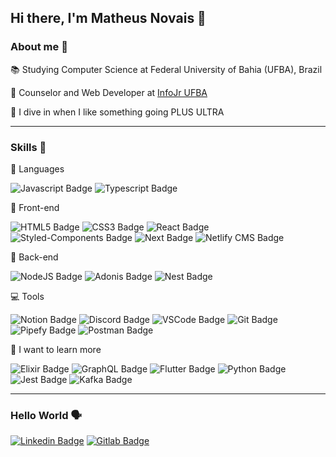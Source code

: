 ## Hi there, I'm Matheus Novais 🦆

### About me 📌️
📚️ Studying Computer Science at Federal University of Bahia (UFBA), Brazil

🥑️ Counselor and Web Developer at [InfoJr UFBA](https://infojr.com.br)

🤿 I dive in when I like something going PLUS ULTRA

---

### Skills 🎯️

💫️ Languages 

![Javascript Badge](https://img.shields.io/badge/javascript-F7DF1E?logo=javascript&style=for-the-badge&logoColor=black)
![Typescript Badge](https://img.shields.io/badge/typescript-3178C6?logo=typescript&style=for-the-badge&logoColor=white)

🎨️ Front-end 

![HTML5 Badge](https://img.shields.io/badge/html5-E34F26?logo=html5&style=for-the-badge&logoColor=white) 
![CSS3 Badge](https://img.shields.io/badge/css3-1572B6?logo=css3&style=for-the-badge&logoColor=white) 
![React Badge](https://img.shields.io/badge/React-61DAFB?logo=react&style=for-the-badge&logoColor=black)
![Styled-Components Badge](https://img.shields.io/badge/styledcomponents-CC6699?logo=styledcomponents&style=for-the-badge&logoColor=white)
![Next Badge](https://img.shields.io/badge/Next-000000?logo=next.js&style=for-the-badge&logoColor=white)
![Netlify CMS Badge](https://img.shields.io/badge/Netlify%20CMS-00C7B7?logo=netlify&style=for-the-badge&logoColor=white)

🎲️ Back-end

![NodeJS Badge](https://img.shields.io/badge/nodejs-339933?logo=node.js&style=for-the-badge&logoColor=white) 
![Adonis Badge](https://img.shields.io/badge/adonis-220052?logo=adonisjs&style=for-the-badge&logoColor=white)
![Nest Badge](https://img.shields.io/badge/nest-E0234E?logo=nestjs&style=for-the-badge&logoColor=white)

💻 Tools

![Notion Badge](https://img.shields.io/badge/notion-000000?logo=notion&style=for-the-badge&logoColor=white)
![Discord Badge](https://img.shields.io/badge/discord-5865F2?logo=discord&style=for-the-badge&logoColor=white)
![VSCode Badge](https://img.shields.io/badge/vscode-007ACC?logo=visualstudiocode&style=for-the-badge&logoColor=white)
![Git Badge](https://img.shields.io/badge/git-F05032?logo=git&style=for-the-badge&logoColor=white)
![Pipefy Badge](https://img.shields.io/badge/pipefy-ffffff?logo=trello&style=for-the-badge&logoColor=black)
![Postman Badge](https://img.shields.io/badge/postman-FF6C37?logo=postman&style=for-the-badge&logoColor=white)

🧐 I want to learn more

![Elixir Badge](https://img.shields.io/badge/Elixir-4B275F?logo=elixir&style=for-the-badge&logoColor=white)
![GraphQL Badge](https://img.shields.io/badge/graphql-E434AA?logo=graphql&style=for-the-badge&logoColor=white)
![Flutter Badge](https://img.shields.io/badge/flutter-02569B?logo=flutter&style=for-the-badge&logoColor=white)
![Python Badge](https://img.shields.io/badge/python-3776AB?logo=python&style=for-the-badge&logoColor=white)
![Jest Badge](https://img.shields.io/badge/jest-C21325?logo=jest&style=for-the-badge&logoColor=white)
![Kafka Badge](https://img.shields.io/badge/kafka-231F20?logo=apache-kafka&style=for-the-badge&logoColor=white)


---

### Hello World 🗣️

[![Linkedin Badge](https://img.shields.io/badge/linkedin-0A66C2?logo=linkedin&style=for-the-badge&logoColor=white)](https://www.linkedin.com/in/matheus-novais-de-brito/) 
[![Gitlab Badge](https://img.shields.io/badge/gitlab-FCA121?logo=gitlab&style=for-the-badge&logoColor=white)](https://gitlab.com/matheusnovais)

<!--
**matheusnovaisz/matheusnovaisz** is a ✨ _special_ ✨ repository because its `README.md` (this file) appears on your GitHub profile.

Here are some ideas to get you started:

- 🔭 I’m currently working on ...
- 🌱 I’m currently learning ...
- 👯 I’m looking to collaborate on ...
- 🤔 I’m looking for help with ...
- 💬 Ask me about ...
- 📫 How to reach me: ...
- 😄 Pronouns: ...
- ⚡ Fun fact: ...
-->
